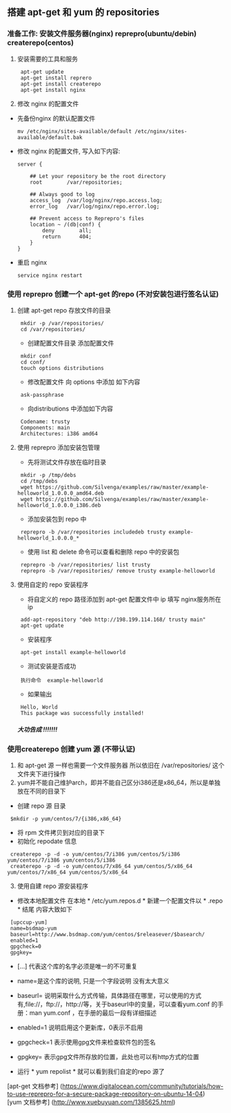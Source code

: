 ## 搭建 apt-get 和 yum 的 repositories
### 准备工作: 安装文件服务器(nginx) reprepro(ubuntu/debin) createrepo(centos)
 1. 安装需要的工具和服务 </br>
    ```
     apt-get update 
     apt-get install reprero
     apt-get install createrepo 
     apt-get install nginx
    ```
 2. 修改 nginx 的配置文件 </br>
  * 先备份nginx 的默认配置文件 </br>
    ```
    mv /etc/nginx/sites-available/default /etc/nginx/sites-available/default.bak
    ```
  * 修改 nginx 的配置文件, 写入如下内容: </br>
    ```
    server {

        ## Let your repository be the root directory
        root        /var/repositories;

        ## Always good to log
        access_log  /var/log/nginx/repo.access.log;
        error_log   /var/log/nginx/repo.error.log;

        ## Prevent access to Reprepro's files
        location ~ /(db|conf) {
            deny        all;
            return      404;
        }
    }
    ```
  * 重启 nginx  </br>
    ```
    service nginx restart
    ```
    
### 使用 reprepro 创建一个 apt-get 的repo (不对安装包进行签名认证)
1. 创建 apt-get repo 存放文件的目录 </br>
   ```
    mkdir -p /var/repositories/
    cd /var/repositories/
   ```
   * 创建配置文件目录 添加配置文件 </br> 
   ```
    mkdir conf
    cd conf/
    touch options distributions
   ```
   * 修改配置文件 向 options 中添加 如下内容 </br> 
   ```
    ask-passphrase
   ```
   * 向distributions 中添加如下内容 </br> 
   ```
    Codename: trusty
    Components: main
    Architectures: i386 amd64
   ```
2. 使用 reprepro 添加安装包管理 </br> 
   * 先将测试文件存放在临时目录 </br> 
   ```
    mkdir -p /tmp/debs
    cd /tmp/debs
    wget https://github.com/Silvenga/examples/raw/master/example-helloworld_1.0.0.0_amd64.deb
    wget https://github.com/Silvenga/examples/raw/master/example-helloworld_1.0.0.0_i386.deb
   ```
   * 添加安装包到 repo 中 </br> 
   ```
    reprepro -b /var/repositories includedeb trusty example-helloworld_1.0.0.0_*
   ```
   * 使用 list 和 delete 命令可以查看和删除 repo 中的安装包
   ```
    reprepro -b /var/repositories/ list trusty
    reprepro -b /var/repositories/ remove trusty example-helloworld
   ```
3. 使用自定的 repo 安装程序 </br> 
   * 将自定义的 repo 路径添加到 apt-get 配置文件中 ip 填写 nginx服务所在 ip </br> 
   ```
    add-apt-repository "deb http://198.199.114.168/ trusty main"
    apt-get update
   ```
   * 安装程序  </br> 
   ```
    apt-get install example-helloworld
   ```
    * 测试安装是否成功 </br> 
   ```
    执行命令  example-helloworld 
   ```
   * 如果输出 </br> 
   ```
    Hello, World
    This package was successfully installed!
   ```
   
   ##### 大功告成 !!!!!!!


### 使用createrepo 创建 yum 源 (不带认证)
1. 和 apt-get 源 一样也需要一个文件服务器 所以依旧在 /var/repositories/ 这个文件夹下进行操作
2. yum并不能自己维护arch，即并不能自己区分i386还是x86_64，所以是单独放在不同的目录下 
  * 创建 repo 源 目录
   ```
    $mkdir -p yum/centos/7/{i386,x86_64}
   ```
  * 将 rpm 文件拷贝到对应的目录下
  * 初始化 repodate 信息
   ```
    createrepo -p -d -o yum/centos/7/i386 yum/centos/5/i386 yum/centos/7/i386 yum/centos/5/i386
    createrepo -p -d -o yum/centos/7/x86_64 yum/centos/5/x86_64 yum/centos/7/x86_64 yum/centos/5/x86_64
   ```
3. 使用自建 repo 源安装程序 </br>
  * 修改本地配置文件 在本地 * /etc/yum.repos.d * 新建一个配置文件以 * .repo * 结尾 内容大致如下
   ```
    [upccup-yum]
    name=bsdmap-yum
    baseurl=http://www.bsdmap.com/yum/centos/$releasever/$basearch/
    enabled=1
    gpgcheck=0
    gpgkey=
   ```
  * [...] 代表这个库的名字必须是唯一的不可重复
  * name=是这个库的说明, 只是一个字段说明 没有太大意义
  * baseurl= 说明采取什么方式传输，具体路径在哪里，可以使用的方式有,file://，ftp://，http://等，关于baseurl中的变量，可以查看yum.conf 的手册：man yum.conf ，在手册的最后一段有详细描述
  * enabled=1 说明启用这个更新库，0表示不启用 
  * gpgcheck=1 表示使用gpg文件来检查软件包的签名
  * gpgkey= 表示gpg文件所存放的位置，此处也可以有http方式的位置
  
  * 运行 * yum repolist * 就可以看到我们自定的repo 源了

  [apt-get 文档参考] (https://www.digitalocean.com/community/tutorials/how-to-use-reprepro-for-a-secure-package-repository-on-ubuntu-14-04) </br>
  [yum 文档参考] (http://www.xuebuyuan.com/1385625.html)
  


